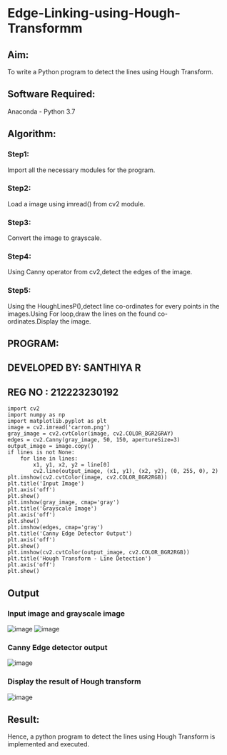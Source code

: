 # Edge-Linking-using-Hough-Transformm
## Aim:
To write a Python program to detect the lines using Hough Transform.

## Software Required:
Anaconda - Python 3.7

## Algorithm:
### Step1:

Import all the necessary modules for the program.
### Step2:

Load a image using imread() from cv2 module.
### Step3:

Convert the image to grayscale.
### Step4:

Using Canny operator from cv2,detect the edges of the image.
### Step5:

Using the HoughLinesP(),detect line co-ordinates for every points in the images.Using For loop,draw the lines on the found co-ordinates.Display the image.

## PROGRAM:

## DEVELOPED BY: SANTHIYA R
## REG NO : 212223230192

```
import cv2
import numpy as np
import matplotlib.pyplot as plt
image = cv2.imread('carrom.png')
gray_image = cv2.cvtColor(image, cv2.COLOR_BGR2GRAY)
edges = cv2.Canny(gray_image, 50, 150, apertureSize=3)
output_image = image.copy()
if lines is not None:
    for line in lines:
        x1, y1, x2, y2 = line[0]
        cv2.line(output_image, (x1, y1), (x2, y2), (0, 255, 0), 2)
plt.imshow(cv2.cvtColor(image, cv2.COLOR_BGR2RGB))
plt.title('Input Image')
plt.axis('off')
plt.show()
plt.imshow(gray_image, cmap='gray')
plt.title('Grayscale Image')
plt.axis('off')
plt.show()
plt.imshow(edges, cmap='gray')
plt.title('Canny Edge Detector Output')
plt.axis('off')
plt.show()
plt.imshow(cv2.cvtColor(output_image, cv2.COLOR_BGR2RGB))
plt.title('Hough Transform - Line Detection')
plt.axis('off')
plt.show()
```
## Output

### Input image and grayscale image
![image](https://github.com/user-attachments/assets/1276fce2-1bd2-44de-8bbc-87da69c04597)
![image](https://github.com/user-attachments/assets/a5c76408-c1fa-412f-96ab-4cfe71b6c0ac)


### Canny Edge detector output
![image](https://github.com/user-attachments/assets/782a4f74-991f-44ea-8f8d-0652ba1eaaf4)



### Display the result of Hough transform
![image](https://github.com/user-attachments/assets/0fa454af-38f6-4805-8d7d-68dda1ce2061)

## Result:
Hence, a python program to detect the lines using Hough Transform is implemented and executed.

